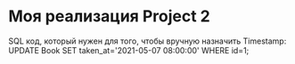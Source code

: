 # Моя реализация Project 2

SQL код, который нужен для того, чтобы вручную назначить Timestamp:
UPDATE Book SET taken_at='2021-05-07 08:00:00' WHERE id=1;
